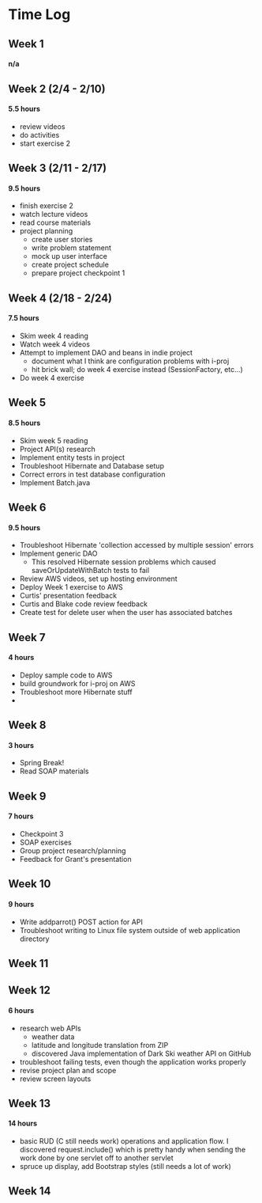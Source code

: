 # Time Log

## Week 1
#### n/a
    
## Week 2  (2/4 - 2/10)
#### 5.5 hours
* review videos
* do activities
* start exercise 2

## Week 3 (2/11 - 2/17)
#### 9.5 hours 
* finish exercise 2
* watch lecture videos
* read course materials 
* project planning
    * create user stories
    * write problem statement
    * mock up user interface
    * create project schedule
    * prepare project checkpoint 1

## Week 4 (2/18 - 2/24)
#### 7.5 hours
* Skim week 4 reading
* Watch week 4 videos
* Attempt to implement DAO and beans in indie project
    * document what I think are configuration problems with i-proj
    * hit brick wall; do week 4 exercise instead (SessionFactory, etc...)
* Do week 4 exercise

## Week 5
#### 8.5 hours
* Skim week 5 reading
* Project API(s) research 
* Implement entity tests in project
* Troubleshoot Hibernate and Database setup
* Correct errors in test database configuration
* Implement Batch.java

## Week 6
#### 9.5 hours
* Troubleshoot Hibernate 'collection accessed by multiple session' errors
* Implement generic DAO
    * This resolved Hibernate session problems which caused saveOrUpdateWithBatch tests to fail
* Review AWS videos, set up hosting environment
* Deploy Week 1 exercise to AWS
* Curtis' presentation feedback
* Curtis and Blake code review feedback
* Create test for delete user when the user has associated batches

## Week 7
#### 4 hours
* Deploy sample code to AWS
* build groundwork for i-proj on AWS
* Troubleshoot more Hibernate stuff
*

## Week 8
#### 3 hours
* Spring Break!
* Read SOAP materials

## Week 9
#### 7 hours
* Checkpoint 3
* SOAP exercises
* Group project research/planning
* Feedback for Grant's presentation

## Week 10
#### 9 hours
* Write addparrot() POST action for API
* Troubleshoot writing to Linux file system outside of web application directory

## Week 11
####

## Week 12
#### 6 hours
* research web APIs
    * weather data 
    * latitude and longitude translation from ZIP
    * discovered Java implementation of Dark Ski weather API on GitHub
* troubleshoot failing tests, even though the application works properly
* revise project plan and scope
* review screen layouts

## Week 13
#### 14 hours
* basic RUD (C still needs work) operations and application flow. I discovered request.include() which is pretty handy when sending the work done by one servlet off to another servlet
* spruce up display, add Bootstrap styles (still needs a lot of work)

## Week 14
#### 